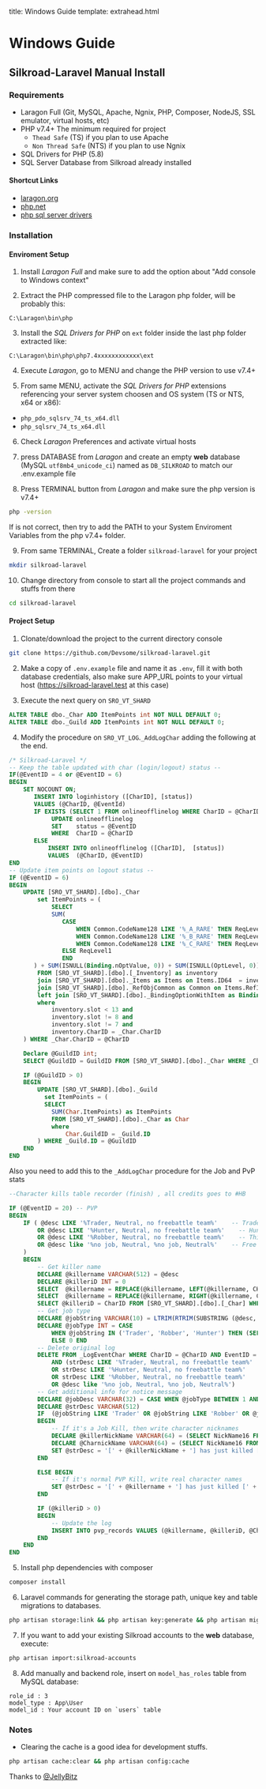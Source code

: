 title: Windows Guide
template: extrahead.html

# Windows Guide


## Silkroad-Laravel Manual Install

### Requirements

- Laragon Full (Git, MySQL, Apache, Ngnix, PHP, Composer, NodeJS, SSL emulator, virtual hosts, etc)
- PHP v7.4+ The minimum required for project
  - `Thead Safe` (TS) if you plan to use Apache
  - `Non Thread Safe` (NTS) if you plan to use Ngnix
- SQL Drivers for PHP (5.8)
- SQL Server Database from Silkroad already installed

#### Shortcut Links
- <a href="https://laragon.org/download/">laragon.org</a>
- <a href="https://www.php.net/downloads">php.net</a>
- <a href="https://docs.microsoft.com/en-us/sql/connect/php/download-drivers-php-sql-server?view=sql-server-ver15">php sql server drivers</a>

### Installation

#### Enviroment Setup

1. Install _Laragon Full_ and make sure to add the option about "Add console to Windows context"

2. Extract the PHP compressed file to the Laragon php folder, will be probably this:
```
C:\Laragon\bin\php
```

3. Install the _SQL Drivers for PHP_ on `ext` folder inside the last php folder extracted like:
```
C:\Laragon\bin\php\php7.4xxxxxxxxxxxx\ext
```

4. Execute _Laragon_, go to MENU and change the PHP version to use v7.4+

5. From same MENU, activate the _SQL Drivers for PHP_ extensions referencing your server system choosen and OS system (TS or NTS, x64 or x86):
- `php_pdo_sqlsrv_74_ts_x64.dll`
- `php_sqlsrv_74_ts_x64.dll`

6. Check _Laragon_ Preferences and activate virtual hosts

7. press DATABASE from _Laragon_ and create an empty **web** database (MySQL `utf8mb4_unicode_ci`)
named as `DB_SILKROAD` to match our .env.example file

8. Press TERMINAL button from _Laragon_ and make sure the php version is v7.4+
```bash
php -version
```
If is not correct, then try to add the PATH to your System Enviroment Variables from the php v7.4+ folder.

9. From same TERMINAL, Create a folder `silkroad-laravel` for your project
```bash
mkdir silkroad-laravel
```

10. Change directory from console to start all the project commands and stuffs from there
```bash
cd silkroad-laravel
```

#### Project Setup

1. Clonate/download the project to the current directory console
```bash
git clone https://github.com/Devsome/silkroad-laravel.git
```

2. Make a copy of `.env.example` file and name it as `.env`, fill it with both database credentials, also make sure APP_URL points to your virtual host (https://silkroad-laravel.test at this case)

3. Execute the next query on `SRO_VT_SHARD`
```sql
ALTER TABLE dbo._Char ADD ItemPoints int NOT NULL DEFAULT 0;
ALTER TABLE dbo._Guild ADD ItemPoints int NOT NULL DEFAULT 0;
```

4. Modify the procedure on `SRO_VT_LOG`.`_AddLogChar` adding the following at the end.
```sql
/* Silkroad-Laravel */
-- Keep the table updated with char (login/logout) status --
IF(@EventID = 4 or @EventID = 6)
BEGIN
    SET NOCOUNT ON;
       INSERT INTO loginhistory ([CharID], [status])
       VALUES (@CharID, @EventId)
       IF EXISTS (SELECT 1 FROM onlineofflinelog WHERE CharID = @CharID)
            UPDATE onlineofflinelog
            SET    status = @EventID
            WHERE  CharID = @CharID
       ELSE
           INSERT INTO onlineofflinelog ([CharID],  [status])
           VALUES  (@CharID, @EventID)
END
-- Update item points on logout status --
IF (@EventID = 6)
BEGIN
    UPDATE [SRO_VT_SHARD].[dbo]._Char
        set ItemPoints = (  
            SELECT
            SUM(
               CASE
                   WHEN Common.CodeName128 LIKE '%_A_RARE' THEN ReqLevel1 + 5
                   WHEN Common.CodeName128 LIKE '%_B_RARE' THEN ReqLevel1 + 10
                   WHEN Common.CodeName128 LIKE '%_C_RARE' THEN ReqLevel1 + 15
               ELSE ReqLevel1
               END
       ) + SUM(ISNULL(Binding.nOptValue, 0)) + SUM(ISNULL(OptLevel, 0)) AS ItemPoints
        FROM [SRO_VT_SHARD].[dbo].[_Inventory] as inventory
        join [SRO_VT_SHARD].[dbo]._Items as Items on Items.ID64  = inventory.ItemID
        join [SRO_VT_SHARD].[dbo]._RefObjCommon as Common on Items.RefItemId  = Common.ID
        left join [SRO_VT_SHARD].[dbo]._BindingOptionWithItem as Binding on Binding.nItemDBID = Items.ID64
        where
            inventory.slot < 13 and
            inventory.slot != 8 and
            inventory.slot != 7 and
            inventory.CharID = _Char.CharID
    ) WHERE _Char.CharID = @CharID

    Declare @GuildID int;
    SELECT @GuildID = GuildID FROM [SRO_VT_SHARD].[dbo]._Char WHERE _Char.CharID = @CharID

    IF (@GuildID > 0)
    BEGIN
        UPDATE [SRO_VT_SHARD].[dbo]._Guild
          set ItemPoints = (
          SELECT
            SUM(Char.ItemPoints) as ItemPoints
            FROM [SRO_VT_SHARD].[dbo]._Char as Char
            where
                Char.GuildID = _Guild.ID
        ) WHERE _Guild.ID = @GuildID
    END
END
```

Also you need to add this to the `_AddLogChar` procedure for the Job and PvP stats

```sql
--Character kills table recorder (finish) , all credits goes to #HB

IF (@EventID = 20) -- PVP
BEGIN
    IF ( @desc LIKE '%Trader, Neutral, no freebattle team%'    -- Trader
        OR @desc LIKE '%Hunter, Neutral, no freebattle team%'    -- Hunter
        OR @desc LIKE '%Robber, Neutral, no freebattle team%'    -- Thief
        OR @desc like '%no job, Neutral, %no job, Neutral%'    -- Free PVP
    )
    BEGIN
        -- Get killer name
        DECLARE @killername VARCHAR(512) = @desc
        DECLARE @killeriD INT = 0
		SELECT  @killername = REPLACE(@killername, LEFT(@killername, CHARINDEX('(', @killername)),'')
		SELECT  @killername = REPLACE(@killername, RIGHT(@killername, CHARINDEX(')', REVERSE(@killername))),'')
        SELECT @killeriD = CharID FROM [SRO_VT_SHARD].[dbo].[_Char] WHERE CharName16 = @killername
        -- Get job type
        DECLARE @jobString VARCHAR(10) = LTRIM(RTRIM(SUBSTRING (@desc, 5, 7)))
        DECLARE @jobType INT = CASE
            WHEN @jobString IN ('Trader', 'Robber', 'Hunter') THEN (SELECT JobType FROM SRO_VT_SHARD.._CharTrijob WHERE CharID = @killeriD)
            ELSE 0 END
        -- Delete original log
        DELETE FROM _LogEventChar WHERE CharID = @CharID AND EventID = 20
            AND (strDesc LIKE '%Trader, Neutral, no freebattle team%'
            OR strDesc LIKE '%Hunter, Neutral, no freebattle team%'
            OR strDesc LIKE '%Robber, Neutral, no freebattle team%'
            OR @desc like '%no job, Neutral, %no job, Neutral%')
        -- Get additional info for notice message
        DECLARE @jobDesc VARCHAR(32) = CASE WHEN @jobType BETWEEN 1 AND 3 THEN 'Job Conflict' ELSE 'Free PVP' END
        DECLARE @strDesc VARCHAR(512)
        IF  (@jobString LIKE 'Trader' OR @jobString LIKE 'Robber' OR @jobString LIKE 'Hunter')
        BEGIN
            -- If it's a Job Kill, then write character nicknames
            DECLARE @killerNickName VARCHAR(64) = (SELECT NickName16 FROM [SRO_VT_SHARD].[dbo].[_Char] WHERE CharID = @killeriD)
            DECLARE @CharnickName VARCHAR(64) = (SELECT NickName16 FROM [SRO_VT_SHARD].[dbo].[_Char] WHERE CharID = @CharID)
            SET @strDesc = '[' + @killerNickName + '] has just killed [' + @CharnickName + '] in [' + @jobDesc + '] mode on [' + CONVERT(NVARCHAR(30), GETDATE(), 0) + ']'
        END

        ELSE BEGIN
            -- If it's normal PVP Kill, write real character names
            SET @strDesc = '[' + @killername + '] has just killed [' + @CharName + '] in [' + @jobDesc + '] mode on [' + CONVERT(NVARCHAR(30), GETDATE(), 0) + ']'
        END

		IF (@killeriD > 0)
		BEGIN
			-- Update the log
			INSERT INTO pvp_records VALUES (@killername, @killeriD, @CharName, @CharID, @jobType, GETDATE(), @strPos, @strDesc)
		END
    END
END
```

5. Install php dependencies with composer
```bash
composer install
```

6. Laravel commands for generating the storage path, unique key and table migrations to databases.
```bash
php artisan storage:link && php artisan key:generate && php artisan migrate --seed
```

7. If you want to add your existing Silkroad accounts to the **web** database, execute:
```bash
php artisan import:silkroad-accounts
```

8. Add manually and backend role, insert on `model_has_roles` table from MySQL database:
```
role_id : 3
model_type : App\User
model_id : Your account ID on `users` table
```

### Notes

- Clearing the cache is a good idea for development stuffs.
```bash
php artisan cache:clear && php artisan config:cache
```

Thanks to [@JellyBitz](https://github.com/JellyBitz)
